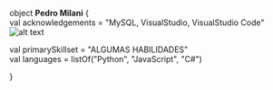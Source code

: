 object **Pedro Milani** { <br>
 val acknowledgements = "MySQL, VisualStudio, VisualStudio Code"  ![alt text](https://github.com/PedroMilani04/README.md/blob/main/computer-illustration.png?raw=true) <br>
 
 val primarySkillset = "ALGUMAS HABILIDADES" <br>
 val languages = listOf("Python", "JavaScript", "C#") <br>

}
<!---
PedroMilani04/PedroMilani04 is a ✨ special ✨ repository because its `README.md` (this file) appears on your GitHub profile.
You can click the Preview link to take a look at your changes.
--->
